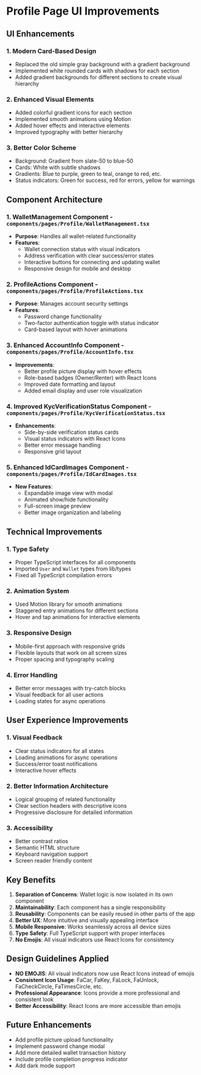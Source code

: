 # Profile Page UI Improvements

## UI Enhancements

### 1. **Modern Card-Based Design**

- Replaced the old simple gray background with a gradient background
- Implemented white rounded cards with shadows for each section
- Added gradient backgrounds for different sections to create visual hierarchy

### 2. **Enhanced Visual Elements**

- Added colorful gradient icons for each section
- Implemented smooth animations using Motion
- Added hover effects and interactive elements
- Improved typography with better hierarchy

### 3. **Better Color Scheme**

- Background: Gradient from slate-50 to blue-50
- Cards: White with subtle shadows
- Gradients: Blue to purple, green to teal, orange to red, etc.
- Status indicators: Green for success, red for errors, yellow for warnings

## Component Architecture

### 1. **WalletManagement Component** - `components/pages/Profile/WalletManagement.tsx`

- **Purpose**: Handles all wallet-related functionality
- **Features**:
  - Wallet connection status with visual indicators
  - Address verification with clear success/error states
  - Interactive buttons for connecting and updating wallet
  - Responsive design for mobile and desktop

### 2. **ProfileActions Component** - `components/pages/Profile/ProfileActions.tsx`

- **Purpose**: Manages account security settings
- **Features**:
  - Password change functionality
  - Two-factor authentication toggle with status indicator
  - Card-based layout with hover animations

### 3. **Enhanced AccountInfo Component** - `components/pages/Profile/AccountInfo.tsx`

- **Improvements**:
  - Better profile picture display with hover effects
  - Role-based badges (Owner/Renter) with React Icons
  - Improved date formatting and layout
  - Added email display and user role visualization

### 4. **Improved KycVerificationStatus Component** - `components/pages/Profile/KycVerificationStatus.tsx`

- **Enhancements**:
  - Side-by-side verification status cards
  - Visual status indicators with React Icons
  - Better error message handling
  - Responsive grid layout

### 5. **Enhanced IdCardImages Component** - `components/pages/Profile/IdCardImages.tsx`

- **New Features**:
  - Expandable image view with modal
  - Animated show/hide functionality
  - Full-screen image preview
  - Better image organization and labeling

## Technical Improvements

### 1. **Type Safety**

- Proper TypeScript interfaces for all components
- Imported `User` and `Wallet` types from lib/types
- Fixed all TypeScript compilation errors

### 2. **Animation System**

- Used Motion library for smooth animations
- Staggered entry animations for different sections
- Hover and tap animations for interactive elements

### 3. **Responsive Design**

- Mobile-first approach with responsive grids
- Flexible layouts that work on all screen sizes
- Proper spacing and typography scaling

### 4. **Error Handling**

- Better error messages with try-catch blocks
- Visual feedback for all user actions
- Loading states for async operations

## User Experience Improvements

### 1. **Visual Feedback**

- Clear status indicators for all states
- Loading animations for async operations
- Success/error toast notifications
- Interactive hover effects

### 2. **Better Information Architecture**

- Logical grouping of related functionality
- Clear section headers with descriptive icons
- Progressive disclosure for detailed information

### 3. **Accessibility**

- Better contrast ratios
- Semantic HTML structure
- Keyboard navigation support
- Screen reader friendly content

## Key Benefits

1. **Separation of Concerns**: Wallet logic is now isolated in its own component
2. **Maintainability**: Each component has a single responsibility
3. **Reusability**: Components can be easily reused in other parts of the app
4. **Better UX**: More intuitive and visually appealing interface
5. **Mobile Responsive**: Works seamlessly across all device sizes
6. **Type Safety**: Full TypeScript support with proper interfaces
7. **No Emojis**: All visual indicators use React Icons for consistency

## Design Guidelines Applied

- **NO EMOJIS**: All visual indicators now use React Icons instead of emojis
- **Consistent Icon Usage**: FaCar, FaKey, FaLock, FaUnlock, FaCheckCircle, FaTimesCircle, etc.
- **Professional Appearance**: Icons provide a more professional and consistent look
- **Better Accessibility**: React Icons are more accessible than emojis

## Future Enhancements

- Add profile picture upload functionality
- Implement password change modal
- Add more detailed wallet transaction history
- Include profile completion progress indicator
- Add dark mode support
